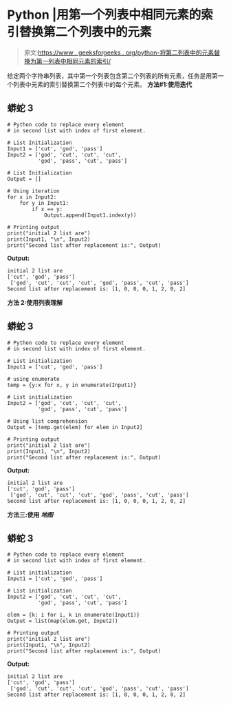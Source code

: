 # Python |用第一个列表中相同元素的索引替换第二个列表中的元素

> 原文:[https://www . geeksforgeeks . org/python-将第二列表中的元素替换为第一列表中相同元素的索引/](https://www.geeksforgeeks.org/python-replace-elements-in-second-list-with-index-of-same-element-in-first-list/)

给定两个字符串列表，其中第一个列表包含第二个列表的所有元素，任务是用第一个列表中元素的索引替换第二个列表中的每个元素。
**方法#1:使用迭代**

## 蟒蛇 3

```
# Python code to replace every element
# in second list with index of first element.

# List Initialization
Input1 = ['cut', 'god', 'pass']
Input2 = ['god', 'cut', 'cut', 'cut',
          'god', 'pass', 'cut', 'pass']

# List Initialization
Output = []

# Using iteration
for x in Input2:
    for y in Input1:
        if x == y:
            Output.append(Input1.index(y))

# Printing output
print("initial 2 list are")
print(Input1, "\n", Input2)
print("Second list after replacement is:", Output)
```

**Output:** 

```
initial 2 list are
['cut', 'god', 'pass'] 
 ['god', 'cut', 'cut', 'cut', 'god', 'pass', 'cut', 'pass']
Second list after replacement is: [1, 0, 0, 0, 1, 2, 0, 2]
```

**方法 2:使用列表理解**

## 蟒蛇 3

```
# Python code to replace every element
# in second list with index of first element.

# List initialization
Input1 = ['cut', 'god', 'pass']

# using enumerate
temp = {y:x for x, y in enumerate(Input1)}

# List initialization
Input2 = ['god', 'cut', 'cut', 'cut',
          'god', 'pass', 'cut', 'pass']

# Using list comprehension
Output = [temp.get(elem) for elem in Input2]

# Printing output
print("initial 2 list are")
print(Input1, "\n", Input2)
print("Second list after replacement is:", Output)
```

**Output:** 

```
initial 2 list are
['cut', 'god', 'pass'] 
 ['god', 'cut', 'cut', 'cut', 'god', 'pass', 'cut', 'pass']
Second list after replacement is: [1, 0, 0, 0, 1, 2, 0, 2]
```

**方法三:使用** ***地图***

## 蟒蛇 3

```
# Python code to replace every element
# in second list with index of first element.

# List initialization
Input1 = ['cut', 'god', 'pass']

# List initialization
Input2 = ['god', 'cut', 'cut', 'cut',
          'god', 'pass', 'cut', 'pass']

elem = {k: i for i, k in enumerate(Input1)}
Output = list(map(elem.get, Input2))

# Printing output
print("initial 2 list are")
print(Input1, "\n", Input2)
print("Second list after replacement is:", Output)
```

**Output:** 

```
initial 2 list are
['cut', 'god', 'pass'] 
 ['god', 'cut', 'cut', 'cut', 'god', 'pass', 'cut', 'pass']
Second list after replacement is: [1, 0, 0, 0, 1, 2, 0, 2]
```